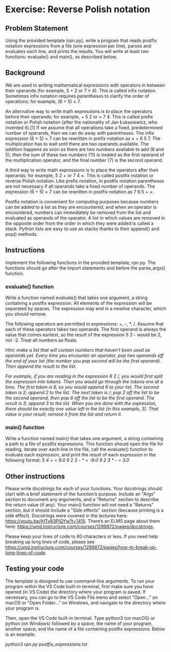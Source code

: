 # Exercise: Reverse Polish notation

## Problem Statement
Using the provided template (rpn.py), write a program that reads postfix notation expressions from a file (one expression per line), parses and evaluates each line, and prints the results. You will write at least two functions: evaluate() and main(), as described below.

## Background
We are used to writing mathematical expressions with operators in between their operands (for example, 5 + 2 or 7 × 4). This is called infix notation. Sometimes infix notation requires parentheses to clarify the order of operations; for example, (6 + 5) × 7.

An alternative way to write math expressions is to place the operators before their operands; for example, + 5 2 or × 7 4. This is called prefix notation or Polish notation (after the nationality of Jan Łukasiewicz, who invented it).[1] If we assume that all operations take a fixed, predetermined number of operands, then we can do away with parentheses. The infix expression (6 + 5) × 7 can be rewritten in prefix notation as × + 6 5 7. The multiplication has to wait until there are two operands available. The addition happens as soon as there are two numbers available to add (6 and 5); then the sum of these two numbers (11) is treated as the first operand of the multiplication operator, and the final number (7) is the second operand.

A third way to write math expressions is to place the operators after their operands; for example, 5 2 + or 7 4 ×. This is called postfix notation or reverse Polish notation. Like prefix notation, in postfix notation parentheses are not necessary if all operands take a fixed number of operands. The expression (6 + 5) × 7 can be rewritten in postfix notation as 7 6 5 + ×.

Postfix notation is convenient for computing purposes because numbers can be added to a list as they are encountered, and when an operator is encountered, numbers can immediately be removed from the list and evaluated as operands of the operator. A list in which values are removed in the opposite order from the order in which they were added is called a stack. Python lists are easy to use as stacks thanks to their append() and pop() methods.

## Instructions
Implement the following functions in the provided template, rpn.py. The functions should go after the import statements and before the parse_args() function.

### evaluate() function
Write a function named evaluate() that takes one argument, a string containing a postfix expression. All elements of the expression will be separated by spaces. The expression may end in a newline character, which you should remove.

The following operators are permitted in expressions: +, -, *, /. Assume that each of these operators takes two operands. The first operand is always the value that comes earliest, so the result of the expression 5 3 - would be 2, not -2. Treat all numbers as floats.

*Hint: make a list that will contain numbers that haven’t been used as operands yet. Every time you encounter an operator, pop two operands off the end of your list (the number you pop second will be the first operand). Then append the result to the list.*

*For example, if you are reading in the expression 6 2 /, you would first split the expression into tokens. Then you would go through the tokens one at a time. The first token is 6, so you would append 6 to your list. The second token is 2; append 2 to the list. The next token is /; pop 2 off the list to be the second operand, then pop 6 off the list to be the first operand. The result is 3; append 3 to the list. When you are done with the expression, there should be exactly one value left in the list (in this example, 3). That value is your result; remove it from the list and return it.*

### main() function
Write a function named main() that takes one argument, a string containing a path to a file of postfix expressions. This function should open the file for reading, iterate over each line in the file, call the evaluate() function to evaluate each expression, and print the result of each expression in the following format:
*5 4 + = 9.0*
*9 2 3 - * = -9.0*
*9 2 3 * - = 3.0*

## Other instructions
Please write docstrings for each of your functions. Your docstrings should start with a brief statement of the function’s purpose. Include an "Args" section to document any arguments, and a "Returns" section to describe the return value (if any). Your main() function will not need a "Returns" section, but it should include a "Side effects" section (because printing is a side effect). Docstrings were covered in the lectures here: https://youtu.be/jHTv83PlQYw?t=1415. There’s an ELMS page about them here: https://umd.instructure.com/courses/1299872/pages/docstrings.

Please keep your lines of code to 80 characters or less. If you need help breaking up long lines of code, please see https://umd.instructure.com/courses/1299872/pages/how-to-break-up-long-lines-of-code.

## Testing your code
The template is designed to use command-line arguments. To run your program within the VS Code built-in terminal, first make sure you have opened (in VS Code) the directory where your program is saved. If necessary, you can go to the VS Code File menu and select "Open…​" on macOS or "Open Folder…​" on Windows, and navigate to the directory where your program is.

Then, open the VS Code built-in terminal. Type python3 (on macOS) or python (on Windows) followed by a space, the name of your program, another space, and the name of a file containing postfix expressions. Below is an example:

*python3 rpn.py postfix_expressions.txt*